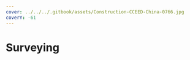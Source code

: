 ```yaml
---
cover: ../../../.gitbook/assets/Construction-CCEED-China-0766.jpg
coverY: -61
---
```


# Surveying


